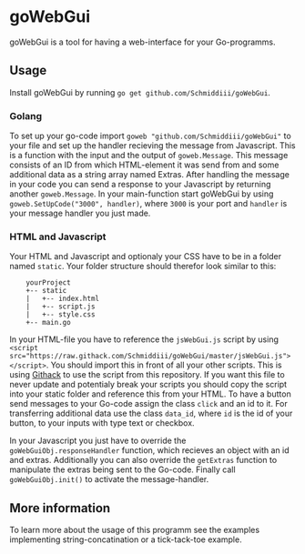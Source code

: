 
# goWebGui

goWebGui is a tool for having a web-interface for your Go-programms.

## Usage

Install goWebGui by running `go get github.com/Schmiddiii/goWebGui`.

### Golang

To set up your go-code import `goweb "github.com/Schmiddiii/goWebGui"` to your file and set up the handler recieving the message from Javascript. This is a function with the input and the output of `goweb.Message`. This message consists of an ID from which HTML-element it was send from and some additional data as a string array named Extras. After handling the message in your code you can send a response to your Javascript by returning another `goweb.Message`. In your main-function start goWebGui by using `goweb.SetUpCode("3000", handler)`, where `3000` is your port and `handler` is your message handler you just made.

### HTML and Javascript

Your HTML and Javascript and optionaly your CSS have to be in a folder named `static`. Your folder structure should therefor look similar to this:

```plain
    yourProject
    +-- static
    |   +-- index.html
    |   +-- script.js
    |   +-- style.css
    +-- main.go
```

In your HTML-file you have to reference the `jsWebGui.js` script by using `<script src="https://raw.githack.com/Schmiddiii/goWebGui/master/jsWebGui.js"></script>`. You should import this in front of all your other scripts. This is using [Githack](https://raw.githack.com/) to use the script from this repository. If you want this file to never update and potentialy break your scripts you should copy the script into your static folder and reference this from your HTML. To have a button send messages to your Go-code assign the class `click` and an id to it. For transferring additional data use the class `data_id`, where `id` is the id of your button, to your inputs with type text or checkbox.

In your Javascript you just have to override the `goWebGuiObj.responseHandler` function, which recieves an object with an id and extras. Additionally you can also override the `getExtras` function to manipulate the extras being sent to the Go-code. Finally call `goWebGuiObj.init()` to activate the message-handler.

## More information

To learn more about the usage of this programm see the examples implementing string-concatination or a tick-tack-toe example.
